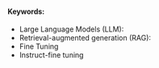 #### Keywords:
- Large Language Models (LLM): 
- Retrieval-augmented generation (RAG): 
- Fine Tuning
- Instruct-fine tuning


<!--stackedit_data:
eyJoaXN0b3J5IjpbMTg3ODAxNTc1NiwtMjA4ODc0NjYxMl19
-->